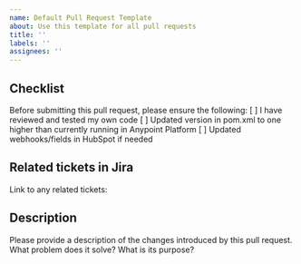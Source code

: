 ```yaml
---
name: Default Pull Request Template
about: Use this template for all pull requests
title: ''
labels: ''
assignees: ''
---
```

## Checklist
Before submitting this pull request, please ensure the following:
[ ] I have reviewed and tested my own code
[ ] Updated version in pom.xml to one higher than currently running in Anypoint Platform
[ ] Updated webhooks/fields in HubSpot if needed

## Related tickets in Jira
Link to any related tickets:

## Description
Please provide a description of the changes introduced by this pull request.
What problem does it solve? What is its purpose?
